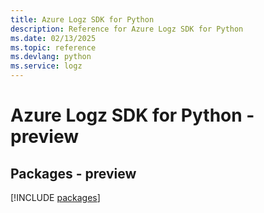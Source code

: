 ```yaml
---
title: Azure Logz SDK for Python
description: Reference for Azure Logz SDK for Python
ms.date: 02/13/2025
ms.topic: reference
ms.devlang: python
ms.service: logz
---
```

# Azure Logz SDK for Python - preview
## Packages - preview
[!INCLUDE [packages](logz-index.md)]